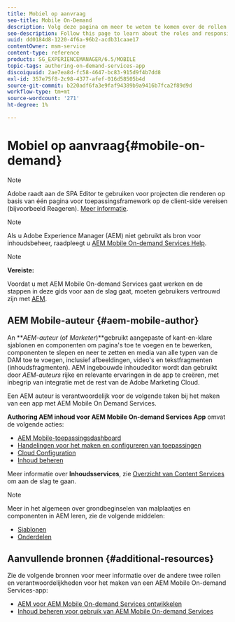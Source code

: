 ```yaml
---
title: Mobiel op aanvraag
seo-title: Mobile On-Demand
description: Volg deze pagina om meer te weten te komen over de rollen en verantwoordelijkheden van AEM auteur van mobiele On-Demand-services.
seo-description: Follow this page to learn about the roles and responsibilities for AEM mobile On-Demand services author.
uuid: dd0184d8-1220-4f6a-96b2-acdb31caae17
contentOwner: msm-service
content-type: reference
products: SG_EXPERIENCEMANAGER/6.5/MOBILE
topic-tags: authoring-on-demand-services-app
discoiquuid: 2ae7ea8d-fc58-4647-bc83-915d9f4b7dd8
exl-id: 357e75f8-2c98-4377-afef-016d58505b4d
source-git-commit: b220adf6fa3e9faf94389b9a9416b7fca2f89d9d
workflow-type: tm+mt
source-wordcount: '271'
ht-degree: 1%

---
```


# Mobiel op aanvraag{#mobile-on-demand}

>[!NOTE]
>
>Adobe raadt aan de SPA Editor te gebruiken voor projecten die renderen op basis van één pagina voor toepassingsframework op de client-side vereisen (bijvoorbeeld Reageren). [Meer informatie](/help/sites-developing/spa-overview.md).

>[!NOTE]
>
>Als u Adobe Experience Manager (AEM) niet gebruikt als bron voor inhoudsbeheer, raadpleegt u [AEM Mobile On-demand Services Help](https://helpx.adobe.com/digital-publishing-solution/topics.html).

>[!NOTE]
>
>**Vereiste:**
>
>Voordat u met AEM Mobile On-demand Services gaat werken en de stappen in deze gids voor aan de slag gaat, moeten gebruikers vertrouwd zijn met [AEM](/help/sites-deploying/deploy.md).

## AEM Mobile-auteur {#aem-mobile-author}

An ***AEM-auteur* (of *Marketer*)**gebruikt aangepaste of kant-en-klare sjablonen en componenten om pagina&#39;s toe te voegen en te bewerken, componenten te slepen en neer te zetten en media van alle typen van de DAM toe te voegen, inclusief afbeeldingen, video&#39;s en tekstfragmenten (inhoudsfragmenten). AEM ingebouwde inhoudeditor wordt dan gebruikt door *AEM-auteurs* rijke en relevante ervaringen in de app te creëren, met inbegrip van integratie met de rest van de Adobe Marketing Cloud.

Een AEM auteur is verantwoordelijk voor de volgende taken bij het maken van een app met AEM Mobile On Demand Services.

**Authoring AEM inhoud voor AEM Mobile On-demand Services App** omvat de volgende acties:

* [AEM Mobile-toepassingsdashboard](/help/mobile/mobile-apps-ondemand-application-dashboard.md)
* [Handelingen voor het maken en configureren van toepassingen](/help/mobile/mobile-apps-ondemand-application-create-configure-action.md)
* [Cloud Configuration](/help/mobile/mobile-on-demand-associating-an-on-demand-app-to-cloud-configuration.md)
* [Inhoud beheren](/help/mobile/mobile-apps-ondemand-manage-content-ondemand.md)

Meer informatie over **Inhoudsservices**, zie [Overzicht van Content Services](/help/mobile/develop-content-as-a-service.md) om aan de slag te gaan.

>[!NOTE]
>
>Meer in het algemeen over grondbeginselen van malplaatjes en componenten in AEM leren, zie de volgende middelen:
>
>* [Sjablonen](/help/sites-developing/templates.md)
>* [Onderdelen](/help/sites-developing/components.md)
>


## Aanvullende bronnen {#additional-resources}

Zie de volgende bronnen voor meer informatie over de andere twee rollen en verantwoordelijkheden voor het maken van een AEM Mobile On-demand Services-app:

* [AEM voor AEM Mobile On-demand Services ontwikkelen](/help/mobile/aem-mobile-on-demand.md)
* [Inhoud beheren voor gebruik van AEM Mobile On-demand Services](/help/mobile/aem-mobile.md)
